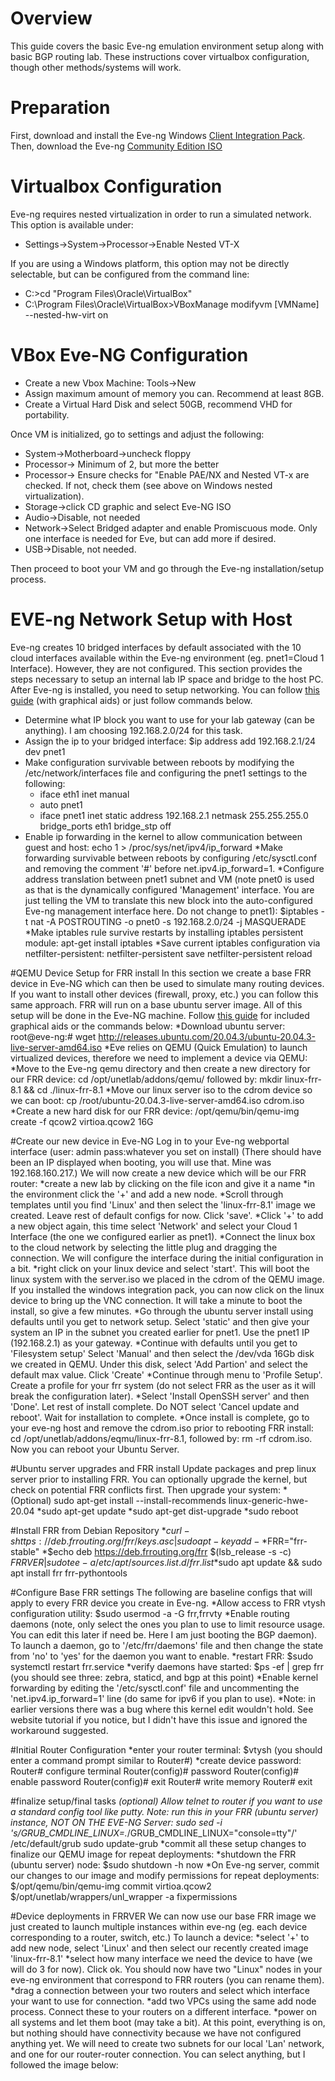 # Overview
This guide covers the basic Eve-ng emulation environment setup along with basic BGP routing lab. These instructions cover virtualbox configuration, though other methods/systems will work.

# Preparation
First, download and install the Eve-ng Windows [Client Integration Pack](https://www.eve-ng.net/index.php/download/).
Then, download the Eve-ng [Community Edition ISO](https://www.eve-ng.net/index.php/download/)

# Virtualbox Configuration
Eve-ng requires nested virtualization in order to run a simulated network. This option is available under:
* Settings->System->Processor->Enable Nested VT-X

If you are using a Windows platform, this option may not be directly selectable, but can be configured from the command line:
* C:\>cd "Program Files\Oracle\VirtualBox"
* C:\Program Files\Oracle\VirtualBox>VBoxManage modifyvm [VMName] --nested-hw-virt on

# VBox Eve-NG Configuration
* Create a new Vbox Machine: Tools->New
* Assign maximum amount of memory you can. Recommend at least 8GB.
* Create a Virtual Hard Disk and select 50GB, recommend VHD for portability.

Once VM is initialized, go to settings and adjust the following:
* System->Motherboard->uncheck floppy
* Processor-> Minimum of 2, but more the better
* Processor-> Ensure checks for "Enable PAE/NX and Nested VT-x are checked. If not, check them (see above on Windows nested virtualization).
* Storage->click CD graphic and select Eve-NG ISO
* Audio->Disable, not needed
* Network->Select Bridged adapter and enable Promiscuous mode. Only one interface is needed for Eve, but can add more if desired.
* USB->Disable, not needed.

Then proceed to boot your VM and go through the Eve-ng installation/setup process.

# EVE-ng Network Setup with Host
Eve-ng creates 10 bridged interfaces by default associated with the 10 cloud interfaces available within the Eve-ng environment (eg. pnet1=Cloud 1 Interface). However, they are not configured. This section provides the steps necessary to setup an internal lab IP space and bridge to the host PC.
After Eve-ng is installed, you need to setup networking. You can follow [this guide](https://www.itnetworkeng.org/connect-nodes-inside-eve-ng-with-the-internet/) (with graphical aids) or just follow commands below.
* Determine what IP block you want to use for your lab gateway (can be anything). I am choosing 192.168.2.0/24 for this task.
* Assign the ip to your bridged interface: $ip address add 192.168.2.1/24 dev pnet1
* Make configuration survivable between reboots by modifying the /etc/network/interfaces file and configuring the pnet1 settings to the following:
	* iface eth1 inet manual
	* auto pnet1
	* iface pnet1 inet static
	address 192.168.2.1
	netmask 255.255.255.0
	bridge_ports eth1
	bridge_stp off
* Enable ip forwarding in the kernel to allow communication between guest and host:
	echo 1 > /proc/sys/net/ipv4/ip_forward
*Make forwarding survivable between reboots by configuring /etc/sysctl.conf and removing the comment '#' before net.ipv4.ip_forward=1. 
*Configure address translation between pnet1 subnet and VM (note pnet0 is used as that is the dynamically configured 'Management' interface. You are just telling the VM to translate this new block into the auto-configured Eve-ng management interface here. Do not change to pnet1): $iptables -t nat -A POSTROUTING -o pnet0 -s 192.168.2.0/24 -j MASQUERADE
*Make iptables rule survive restarts by installing iptables persistent module: apt-get install iptables
*Save current iptables configuration via netfilter-persistent:
	netfilter-persistent save
	netfilter-persistent reload

#QEMU Device Setup for FRR install
In this section we create a base FRR device in Eve-NG which can then be used to simulate many routing devices. If you want to install other devices (firewall, proxy, etc.) you can follow this same approach. FRR will run on a base ubuntu server image. All of this setup will be done in the Eve-NG machine. Follow [this guide](https://www.2stacks.net/blog/getting-started-with-frr-on-eveng/) for included graphical aids or the commands below:
*Download ubuntu server: root@eve-ng:# wget http://releases.ubuntu.com/20.04.3/ubuntu-20.04.3-live-server-amd64.iso
*Eve relies on QEMU (Quick Emulation) to launch virtualized devices, therefore we need to implement a device via QEMU:
*Move to the Eve-ng qemu directory and then create a new directory for our FRR device: cd /opt/unetlab/addons/qemu/ followed by: mkdir linux-frr-8.1 && cd ./linux-frr-8.1
*Move our linux server iso to the cdrom device so we can boot: cp /root/ubuntu-20.04.3-live-server-amd64.iso cdrom.iso
*Create a new hard disk for our FRR device: /opt/qemu/bin/qemu-img create -f qcow2 virtioa.qcow2 16G

#Create our new device in Eve-NG
Log in to your Eve-ng webportal interface (user: admin pass:whatever you set on install) (There should have been an IP displayed when booting, you will use that. Mine was 192.168.160.217.) We will now create a new device which will be our FRR router:
*create a new lab by clicking on the file icon and give it a name
*in the environment click the '+' and add a new node.
*Scroll through templates until you find 'Linux' and then select the 'linux-frr-8.1' image we created. Leave rest of default configs for now. Click 'save'.
*Click '+' to add a new object again, this time select 'Network' and select your Cloud 1 Interface (the one we configured earlier as pnet1).
*Connect the linux box to the cloud network by selecting the little plug and dragging the connection. We will configure the interface during the initial configuration in a bit.
*right click on your linux device and select 'start'. This will boot the linux system with the server.iso we placed in the cdrom of the QEMU image. If you installed the windows integration pack, you can now click on the linux device to bring up the VNC connection. It will take a minute to boot the install, so give a few minutes.
*Go through the ubuntu server install using defaults until you get to network setup. Select 'static' and then give your system an IP in the subnet you created earlier for pnet1. Use the pnet1 IP (192.168.2.1) as your gateway.
*Continue with defaults until you get to 'Filesystem setup' Select 'Manual' and then select the /dev/vda 16Gb disk we created in QEMU. Under this disk, select 'Add Partion' and select the default max value. Click 'Create'
*Continue through menu to 'Profile Setup'. Create a profile for your frr system (do not select FRR as the user as it will break the configuration later). 
*Select 'Install OpenSSH server' and then 'Done'. Let rest of install complete. Do NOT select 'Cancel update and reboot'. Wait for installation to complete.
*Once install is complete, go to your eve-ng host and remove the cdrom.iso prior to rebooting FRR install: cd /opt/unetlab/addons/eqmu/linux-frr-8.1, followed by: rm -rf cdrom.iso. Now you can reboot your Ubuntu Server.

#Ubuntu server upgrades and FRR install
Update packages and prep linux server prior to installing FRR. You can optionally upgrade the kernel, but check on potential FRR conflicts first. Then upgrade your system:
*(Optional) sudo apt-get install --install-recommends linux-generic-hwe-20.04
*sudo apt-get update
*sudo apt-get dist-upgrade
*sudo reboot

#Install FRR from Debian Repository
*$curl -s https://deb.frrouting.org/frr/keys.asc | sudo apt-key add -
*$FRR="frr-stable"
*$echo deb https://deb.frrouting.org/frr $(lsb_release -s -c) $FRRVER | sudo tee -a /etc/apt/sources.list.d/frr.list
*$sudo apt update && sudo apt install frr frr-pythontools

#Configure Base FRR settings
The following are baseline configs that will apply to every FRR device you create in Eve-ng. 
*Allow access to FRR vtysh configuration utility: $sudo usermod -a -G frr,frrvty <your Linux Server Username>
*Enable routing daemons (note, only select the ones you plan to use to limit resource usage. You can edit this later if need be. Here I am just booting the BGP daemon). To launch a daemon, go to '/etc/frr/daemons' file and then change the state from 'no' to 'yes' for the daemon you want to enable.
*restart FRR: $sudo systemctl restart frr.service
*verify daemons have started: $ps -ef | grep frr  (you should see three: zebra, staticd, and bgp at this point)
*Enable kernel forwarding by editing the '/etc/sysctl.conf' file and uncommenting the 'net.ipv4.ip_forward=1' line (do same for ipv6 if you plan to use).
*Note: in earlier versions there was a bug where this kernel edit wouldn't hold. See website tutorial if you notice, but I didn't have this issue and ignored the workaround suggested.

#Initial Router Configuration
*enter your router terminal: $vtysh (you should enter a command prompt similar to Router#)
*create device password: 
	Router# configure terminal
	Router(config)# password <something>
	Router(config)# enable password <something>
	Router(config)# exit
	Router# write memory
	Router# exit

#finalize setup/final tasks
*(optional) Allow telnet to router if you want to use a standard config tool like putty. Note: run this in your FRR (ubuntu server) instance, NOT ON THE EVE-NG Server:
	sudo sed -i 's/GRUB_CMDLINE_LINUX=.*/GRUB_CMDLINE_LINUX="console=tty"/' /etc/default/grub
	sudo update-grub
*commit all these setup changes to finalize our QEMU image for repeat deployments:
	*shutdown the FRR (ubuntu server) node: $sudo shutdown -h now
	*On Eve-ng server, commit our changes to our image and modify permissions for repeat deployments:
		$/opt/qemu/bin/qemu-img commit virtioa.qcow2
		$/opt/unetlab/wrappers/unl_wrapper -a fixpermissions
		
#Device deployments in FRRVER
We can now use our base FRR image we just created to launch multiple instances within eve-ng (eg. each device corresponding to a router, switch, etc.) To launch a device:
*select '+' to add new node, select 'Linux' and then select our recently created image 'linux-frr-8.1'
*select how many interface we need the device to have (we will do 3 for now). Click ok. You should now have two "Linux" nodes in your eve-ng environment that correspond to FRR routers (you can rename them).
*drag a connection between your two routers and select which interface your want to use for connection. 
*add two VPCs using the same add node process. Connect these to your routers on a different interface.
*power on all systems and let them boot (may take a bit). At this point, everything is on, but nothing should have connectivity because we have not configured anything yet. We will need to create two subnets for our local 'Lan' network, and one for our router-router connection. You can select anything, but I followed the image below:
